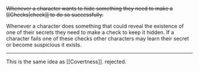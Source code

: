 ~~Whenever a character wants to hide something they need to make a [[Checks|check]] to do so successfully.~~

Whenever a character does something that could reveal the existence of one of their secrets they need to make a check to keep it hidden. If a character fails one of these checks other characters may learn their secret or become suspicious it exists.

----

This is the same idea as [[Covertness]]. rejected.